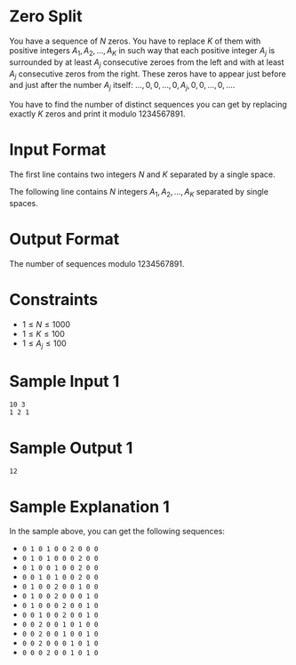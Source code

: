 # Zero Split

You have a sequence of $N$ zeros. You have to replace $K$ of them with positive integers $A_1, A_2, ..., A_K$ in such way that each positive integer $A_j$ is surrounded by at least $A_j$ consecutive zeroes from the left and with at least $A_j$ consecutive zeros from the right. These zeros have to appear just before and just after the number $A_j$ itself: $..., 0, 0, ..., 0, A_j, 0, 0, ..., 0, ...$.

You have to find the number of distinct sequences you can get by replacing exactly $K$ zeros and print it modulo $1234567891$.

# Input Format

The first line contains two integers $N$ and $K$ separated by a single space.

The following line contains $N$ integers $A_1, A_2, ..., A_K$ separated by single spaces.

# Output Format

The number of sequences modulo $1234567891$.

# Constraints

- $1 \le N \le 1000$
- $1 \le K \le 100$
- $1 \le A_j \le 100$

# Sample Input 1

```
10 3
1 2 1
```

# Sample Output 1

```
12
```

# Sample Explanation 1

In the sample above, you can get the following sequences:

- `0 1 0 1 0 0 2 0 0 0`
- `0 1 0 1 0 0 0 2 0 0`
- `0 1 0 0 1 0 0 2 0 0`
- `0 0 1 0 1 0 0 2 0 0`
- `0 1 0 0 2 0 0 1 0 0`
- `0 1 0 0 2 0 0 0 1 0`
- `0 1 0 0 0 2 0 0 1 0`
- `0 0 1 0 0 2 0 0 1 0`
- `0 0 2 0 0 1 0 1 0 0`
- `0 0 2 0 0 1 0 0 1 0`
- `0 0 2 0 0 0 1 0 1 0`
- `0 0 0 2 0 0 1 0 1 0`
